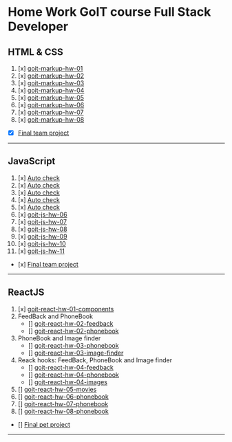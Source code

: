 # Home Work GoIT course Full Stack Developer   

## HTML & CSS

01. [x] [goit-markup-hw-01](https://github.com/savchyndd/goit-markup-hw-01)
02. [x] [goit-markup-hw-02](https://github.com/savchyndd/goit-markup-hw-02)
03. [x] [goit-markup-hw-03](https://github.com/savchyndd/goit-markup-hw-03)
04. [x] [goit-markup-hw-04](https://github.com/savchyndd/goit-markup-hw-04)
05. [x] [goit-markup-hw-05](https://github.com/savchyndd/goit-markup-hw-05)
06. [x] [goit-markup-hw-06](https://github.com/savchyndd/goit-markup-hw-06)
07. [x] [goit-markup-hw-07](https://github.com/savchyndd/goit-markup-hw-07)
08. [x] [goit-markup-hw-08](https://github.com/savchyndd/goit-markup-hw-08)
- [x] [Final team project](https://github.com/savchyndd/team-project-ic)
---


## JavaScript

01. [x] [Auto check]()
02. [x] [Auto check]()
03. [x] [Auto check]()
04. [x] [Auto check]()
05. [x] [Auto check]()
06. [x] [goit-js-hw-06](https://github.com/savchyndd/goit-js-hw-06)
07. [x] [goit-js-hw-07](https://github.com/savchyndd/goit-js-hw-07)
08. [x] [goit-js-hw-08](https://github.com/savchyndd/goit-js-hw-08)
09. [x] [goit-js-hw-09](https://github.com/savchyndd/goit-js-hw-09)
10. [x] [goit-js-hw-10](https://github.com/savchyndd/goit-js-hw-10)
11. [x] [goit-js-hw-11](https://github.com/savchyndd/goit-js-hw-11)
- [х] [Final team project]()
---


## ReactJS

01. [x] [goit-react-hw-01-components](https://github.com/savchyndd/goit-react-hw-01-components)
02. FeedBack and PhoneBook
    - [] [goit-react-hw-02-feedback](https://github.com/savchyndd/goit-react-hw-02-feedback)
    - [] [goit-react-hw-02-phonebook](https://github.com/savchyndd/goit-react-hw-02-phonebook)
03. PhoneBook and Image finder
    - [] [goit-react-hw-03-phonebook](https://github.com/savchyndd/goit-react-hw-03-phonebook)
    - [] [goit-react-hw-03-image-finder](https://github.com/savchyndd/goit-react-hw-03-image-finder)
04. Reack hooks: FeedBack, PhoneBook and Image finder
    - [] [goit-react-hw-04-feedback](https://github.com/savchyndd/goit-react-hw-04-feedback)
    - [] [goit-react-hw-04-phonebook](https://github.com/savchyndd/goit-react-hw-04-phonebook)
    - [] [goit-react-hw-04-images](https://github.com/savchyndd/goit-react-hw-04-images)
05. [] [goit-react-hw-05-movies](https://github.com/savchyndd/goit-react-hw-05-movies)
06. [] [goit-react-hw-06-phonebook](https://github.com/savchyndd/goit-react-hw-06-phonebook)
07. [] [goit-react-hw-07-phonebook](https://github.com/savchyndd/goit-react-hw-07-phonebook)
08. [] [goit-react-hw-08-phonebook](https://github.com/savchyndd/goit-react-hw-08-phonebook)
- [] [Final pet project]()
---
